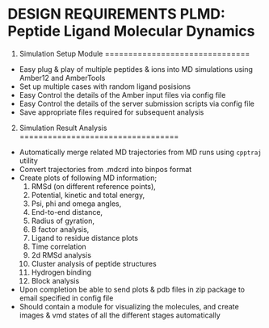 
DESIGN REQUIREMENTS
PLMD: Peptide Ligand Molecular Dynamics
==========================================

1. Simulation Setup Module
===============================

* Easy plug & play of multiple peptides & ions into MD simulations using Amber12 and AmberTools
* Set up multiple cases with random ligand posisions
* Easy Control the details of the Amber input files via config file
* Easy Control the details of the server submission scripts via config file
* Save appropriate files required for subsequent analysis

2. Simulation Result Analysis
==================================

* Automatically merge related MD trajectories from MD runs using `cpptraj` utility
* Convert trajectories from .mdcrd into binpos format
* Create plots of following MD information; 
  1. RMSd (on different reference points), 
  2. Potential, kinetic and total energy, 
  3. Psi, phi and omega angles, 
  4. End-to-end distance, 
  5. Radius of gyration, 
  6. B factor analysis,
  7. Ligand to residue distance plots
  8. Time correlation
  9. 2d RMSd analysis
  10. Cluster analysis of peptide structures
  11. Hydrogen binding
  12. Block analysis
* Upon completion be able to send plots & pdb files in zip package to email specified in config file
* Should contain a module for visualizing the molecules, and create images & vmd states of all the different stages automatically
